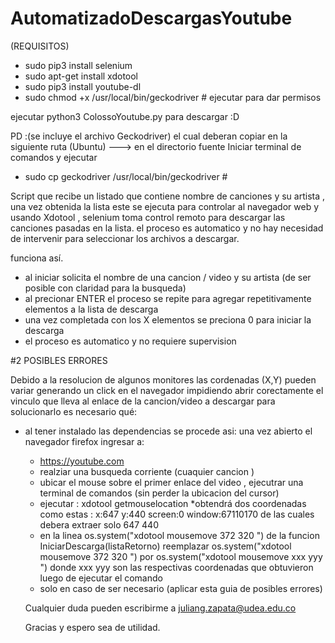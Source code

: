 # AutomatizadoDescargasYoutube

(REQUISITOS)
* sudo pip3 install selenium
* sudo apt-get install xdotool
* sudo pip3 install youtube-dl
* sudo chmod +x /usr/local/bin/geckodriver # ejecutar para dar permisos

ejecutar python3 ColossoYoutube.py para descargar :D

PD :(se incluye el archivo Geckodriver) el cual deberan copiar en la siguiente ruta (Ubuntu)
---> en el directorio fuente Iniciar terminal de comandos y ejecutar

* sudo cp geckodriver /usr/local/bin/geckodriver #

Script que recibe un listado que contiene nombre de canciones y su artista , una vez obtenida la lista este se ejecuta para controlar al navegador web y usando Xdotool , selenium toma control remoto para descargar las canciones pasadas en la lista.
el proceso es automatico y no hay necesidad de intervenir para seleccionar los archivos a descargar.

funciona así.
* al iniciar solicita el nombre de una cancion / video y su artista (de ser posible con claridad para la busqueda)
* al precionar ENTER el proceso se repite para agregar repetitivamente elementos a la lista de descarga
* una vez completada con los X elementos se preciona 0 para iniciar la descarga 
* el proceso es automatico y no requiere supervision 


#2 POSIBLES ERRORES

Debido a la resolucion de algunos monitores las cordenadas (X,Y) pueden variar generando un click
en el navegador impidiendo abrir corectamente el vinculo que lleva al enlace de la cancion/video a descargar
para solucionarlo es necesario qué:
  * al tener instalado las dependencias se procede asi:
    una vez abierto el navegador firefox ingresar a:
    * https://youtube.com
    * realziar una busqueda corriente (cuaquier cancion )
    * ubicar el mouse sobre el primer enlace del video , ejecutrar una terminal de comandos (sin perder la ubicacion del cursor) 
    * ejecutar : xdotool getmouselocation 
    *obtendrá dos coordenadas como estas : x:647 y:440 screen:0 window:67110170 de las cuales debera extraer solo 647 440
    * en la linea os.system("xdotool mousemove 372 320 ") de la funcion IniciarDescarga(listaRetorno)
    reemplazar os.system("xdotool mousemove 372 320 ") por os.system("xdotool mousemove xxx yyy ") donde xxx yyy son las respectivas coordenadas que obtuvieron luego de ejecutar el comando 
    * solo en caso de ser necesario (aplicar esta guia de posibles errores)
    
    
    Cualquier duda pueden escribirme a
    juliang.zapata@udea.edu.co 
    
    Gracias y espero sea de utilidad.
    
    
    
    
